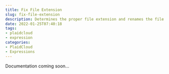 ```yaml
---
title: Fix File Extension
slug: fix-file-extension
description: Determines the proper file extension and renames the file
date: 2022-01-25T07:40:18
tags:
- plaidcloud
- expression
categories:
- PlaidCloud
- Expressions
---
```



Documentation coming soon...

